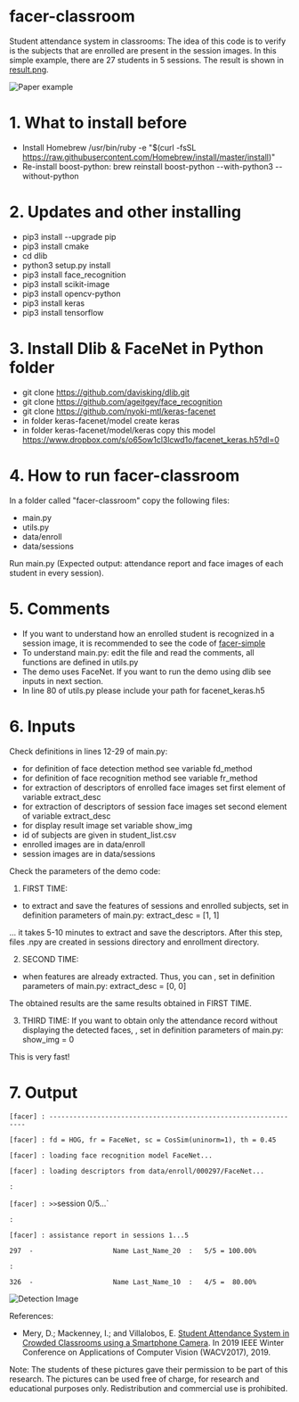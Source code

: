 # facer-classroom
Student attendance system in classrooms: The idea of this code is to verify is the subjects that are enrolled are present in the session images. In this simple example, there are 27 students in 5 sessions. The result is shown in [result.png](https://github.com/domingomery/facer-classroom/blob/master/result.png).

![Paper example](https://github.com/domingomery/facer-classroom/blob/master/example.png)


# 1. What to install before
- Install Homebrew
/usr/bin/ruby -e "$(curl -fsSL https://raw.githubusercontent.com/Homebrew/install/master/install)"
- Re-install boost-python:
brew reinstall boost-python --with-python3 --without-python

# 2. Updates and other installing
- pip3 install --upgrade pip
- pip3 install cmake
- cd dlib
- python3 setup.py install
- pip3 install face_recognition
- pip3 install scikit-image
- pip3 install opencv-python
- pip3 install keras
- pip3 install tensorflow

# 3. Install Dlib & FaceNet in Python folder

- git clone https://github.com/davisking/dlib.git
- git clone https://github.com/ageitgey/face_recognition
- git clone https://github.com/nyoki-mtl/keras-facenet
- in folder keras-facenet/model create keras
- in folder keras-facenet/model/keras copy this model
https://www.dropbox.com/s/o65ow1cl3lcwd1o/facenet_keras.h5?dl=0

# 4. How to run facer-classroom

In a folder called "facer-classroom" copy the following files:
- main.py
- utils.py
- data/enroll
- data/sessions

Run main.py (Expected output: attendance report and face images of each student in every session).

# 5. Comments

- If you want to understand how an enrolled student is recognized in a session image, it is recommended to see the code of [facer-simple](https://github.com/domingomery/facer-simple)
- To understand main.py: edit the file and read the comments, all functions are defined in utils.py
- The demo uses FaceNet. If you want to run the demo using dlib see inputs in next section.
- In line 80 of utils.py please include your path for facenet_keras.h5

# 6. Inputs
Check definitions in lines 12-29 of main.py:
- for definition of face detection method see variable fd_method
- for definition of face recognition method see variable fr_method
- for extraction of descriptors of enrolled face images set first element of variable extract_desc
- for extraction of descriptors of session face images set second element of variable extract_desc
- for display result image set variable show_img
- id of subjects are given in student_list.csv
- enrolled images are in data/enroll
- session images are in data/sessions


Check the parameters of the demo code:

1) FIRST TIME:
- to extract and save the features of sessions and enrolled subjects, set in definition parameters of main.py:
extract_desc      = [1, 1]

... it takes 5-10 minutes to extract and save the descriptors. After this step, files .npy are created in sessions directory and enrollment directory.

2) SECOND TIME:
- when features are already extracted. Thus, you can , set in definition parameters of main.py: 
extract_desc      = [0, 0]

The obtained results are the same results obtained in FIRST TIME.

3) THIRD TIME:
If you want to obtain only the attendance record without displaying the detected faces, , set in definition parameters of main.py:
show_img          = 0 

This is very fast!

# 7. Output

`[facer] : ----------------------------------------------------------------`

`[facer] : fd = HOG, fr = FaceNet, sc = CosSim(uninorm=1), th = 0.45`

`[facer] : loading face recognition model FaceNet...`

`[facer] : loading descriptors from data/enroll/000297/FaceNet...`

`:`

`[facer] : >>`session 0/5...`

`:`

`[facer] : assistance report in sessions 1...5`

`297  -                    Name Last_Name_20  :   5/5 = 100.00%`

`:`

`326  -                    Name Last_Name_10  :   4/5 =  80.00%`


![Detection Image](https://github.com/domingomery/facer-classroom/blob/master/result.png)

References:
- Mery, D.; Mackenney, I.; and Villalobos, E. [Student Attendance System in Crowded Classrooms using a Smartphone Camera](http://dmery.sitios.ing.uc.cl/Prints/Conferences/International/2019-WACV.pdf). In 2019 IEEE Winter Conference on Applications of Computer Vision (WACV2017), 2019.

Note: 
The students of these pictures gave their permission to be part of this research. The pictures can be used free of charge, for research and educational purposes only. Redistribution and commercial use is prohibited.




